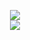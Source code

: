 <p align="center">
  <img src="https://github-readme-stats.vercel.app/api?username=Da-wn&theme=react&show_icons=true" />
<br />
  <a>
   <img src = "https://github-readme-stats.vercel.app/api/pin/?username=Da-wn&theme=react&repo=github-readme-stats" />
  </a>
